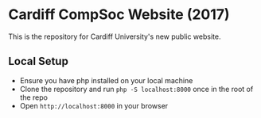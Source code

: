 # Cardiff CompSoc Website (2017)

This is the repository for Cardiff University's new public website. 

## Local Setup
- Ensure you have php installed on your local machine
- Clone the repository and run `php -S localhost:8000` once in the root of the repo
- Open `http://localhost:8000` in your browser
